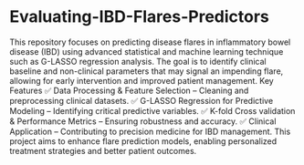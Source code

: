 # Evaluating-IBD-Flares-Predictors

This repository focuses on predicting disease flares in inflammatory bowel disease (IBD) using advanced statistical and machine learning technique such as G-LASSO regression analysis. The goal is to identify clinical baseline and non-clinical parameters that may signal an impending flare, allowing for early intervention and improved patient management.
Key Features 
✅ Data Processing & Feature Selection – Cleaning and preprocessing clinical datasets. 
✅ G-LASSO Regression for Predictive Modeling – Identifying critical predictive variables. 
✅ K-fold Cross validation & Performance Metrics – Ensuring robustness and accuracy. 
✅ Clinical Application – Contributing to precision medicine for IBD management.
This project aims to enhance flare prediction models, enabling personalized treatment strategies and better patient outcomes.
